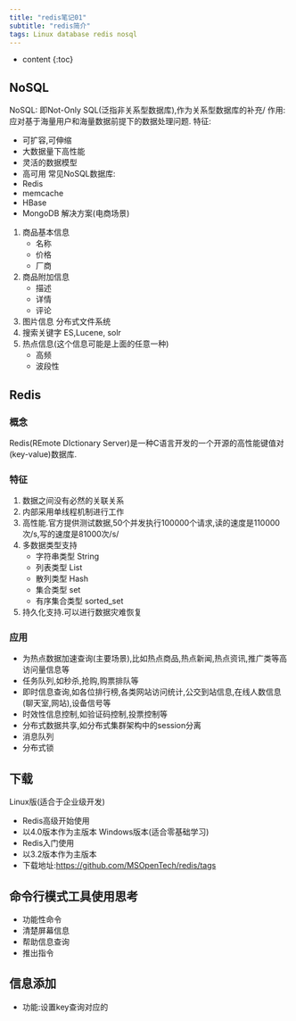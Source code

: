 ```yaml
---  
title: "redis笔记01"  
subtitle: "redis简介"  
tags: Linux database redis nosql
---  
```

  
  
  



* content
{:toc}




## NoSQL
NoSQL: 即Not-Only SQL(泛指非关系型数据库),作为关系型数据库的补充/
作用:应对基于海量用户和海量数据前提下的数据处理问题.
特征:
- 可扩容,可伸缩
- 大数据量下高性能
- 灵活的数据模型
- 高可用
常见NoSQL数据库:
- Redis
- memcache
- HBase
- MongoDB
解决方案(电商场景)
1. 商品基本信息
    - 名称
    - 价格
    - 厂商
2. 商品附加信息
    - 描述
    - 详情
    - 评论
3. 图片信息  分布式文件系统
4. 搜索关键字  ES,Lucene, solr
5. 热点信息(这个信息可能是上面的任意一种)
    - 高频
    - 波段性
    
## Redis
### 概念
Redis(REmote DIctionary Server)是一种C语言开发的一个开源的高性能键值对(key-value)数据库.
### 特征
1. 数据之间没有必然的关联关系
2. 内部采用单线程机制进行工作
3. 高性能.官方提供测试数据,50个并发执行100000个请求,读的速度是110000次/s,写的速度是81000次/s/
4. 多数据类型支持
    - 字符串类型     String
    - 列表类型       List
    - 散列类型       Hash
    - 集合类型       set
    - 有序集合类型    sorted_set
5. 持久化支持.可以进行数据灾难恢复

### 应用
- 为热点数据加速查询(主要场景),比如热点商品,热点新闻,热点资讯,推广类等高访问量信息等
- 任务队列,如秒杀,抢购,购票排队等
- 即时信息查询,如各位排行榜,各类网站访问统计,公交到站信息,在线人数信息(聊天室,网站),设备信号等
- 时效性信息控制,如验证码控制,投票控制等
- 分布式数据共享,如分布式集群架构中的session分离
- 消息队列
- 分布式锁

## 下载
Linux版(适合于企业级开发)
- Redis高级开始使用
- 以4.0版本作为主版本
Windows版本(适合零基础学习) 
- Redis入门使用
- 以3.2版本作为主版本
- 下载地址:https://github.com/MSOpenTech/redis/tags

## 命令行模式工具使用思考
- 功能性命令
- 清楚屏幕信息
- 帮助信息查询
- 推出指令

## 信息添加
- 功能:设置key查询对应的